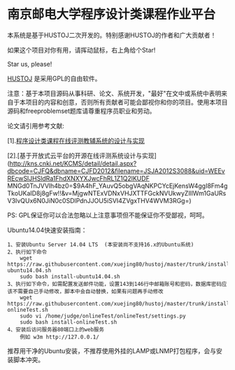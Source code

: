 南京邮电大学程序设计类课程作业平台
======
本系统是基于HUSTOJ二次开发的。特别感谢HUSTOJ的作者和广大贡献者！

如果这个项目对你有用，请挥动鼠标，右上角给个Star!

Star us, please!

[HUSTOJ](https://github.com/zhblue/hustoj/) 是采用GPL的自由软件。

注意：基于本项目源码从事科研、论文、系统开发，"最好"在文中或系统中表明来自于本项目的内容和创意，否则所有贡献者可能会鄙视你和你的项目。使用本项目源码和freeproblemset题库请尊重程序员职业和劳动。

论文请引用参考文献:

[1].[程序设计类课程在线评测教辅系统的设计与实现](http://kns.cnki.net/KCMS/detail/detail.aspx?dbcode=CJFD&dbname=CJFDLAST2018&filename=JYJS201811028&uid=WEEvREcwSlJHSldRa1FhdkJkVG1BdWpzVXFERGxRcjFqTVRFRTlMNHJqZz0=$9A4hF_YAuvQ5obgVAqNKPCYcEjKensW4IQMovwHtwkF4VYPoHbKxJw!!&v=MDgyODViRzRIOW5Ocm85SGJJUjhlWDFMdXhZUzdEaDFUM3FUcldNMUZyQ1VSTE9mWU9adEZ5emdVYjdOTHpUQmY=)

[2].[基于开放式云平台的开源在线评测系统设计与实现](http://kns.cnki.net/KCMS/detail/detail.aspx?dbcode=CJFQ&dbname=CJFD2012&filename=JSJA2012S3088&uid=WEEvREcwSlJHSldRa1FhdXNXYXJwcFhRL1Z1Q2lKUDF    MNGd0TnJVVlh4bz0=$9A4hF_YAuvQ5obgVAqNKPCYcEjKensW4ggI8Fm4gTkoUKaID8j8gFw!!&v=MjgwNTExVDNxVHJXTTFGckNVUkwyZlllWm1GaURsV3IvQUx6N0JiN0c0SDlPdnJJOU5iSVI4ZVgxTHV4WVM3RGg=)

PS: GPL保证你可以合法忽略以上注意事项但不能保证你不受鄙视，呵呵。

Ubuntu14.04快速安装指南：

    1、安装Ubuntu Server 14.04 LTS  (本安装尚不支持16.x的Ubuntu系统)
    2、执行如下命令
        wget https://raw.githubusercontent.com/xuejing80/hustoj/master/trunk/install/install-ubuntu14.04.sh
        sudo bash install-ubuntu14.04.sh
    3、执行如下命令，如需配置发送邮件功能，设置143到146行中邮箱账号和密码，数据库密码应该不需要自己手动修改，脚本中会自动替换，如果有问题再手动修改
        wget https://raw.githubusercontent.com/xuejing80/hustoj/master/trunk/install/install-onlineTest.sh
        sudo vi /home/judge/onlineTest/onlineTest/settings.py
        sudo bash install-onlineTest.sh
    4、安装后访问服务器80端口上的web服务
        例如 w3m http://127.0.0.1/
 
推荐用干净的Ubuntu安装，不推荐使用外挂的LAMP或LNMP打包程序，会与安装脚本冲突。

